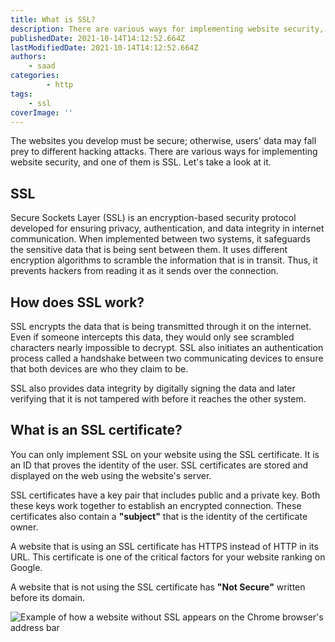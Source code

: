 ```yaml
---
title: What is SSL?
description: There are various ways for implementing website security, and one of them is SSL. Let's briefly look at SSL and how it works.
publishedDate: 2021-10-14T14:12:52.664Z
lastModifiedDate: 2021-10-14T14:12:52.664Z
authors:
    - saad
categories:
		- http
tags:
    - ssl
coverImage: ''
---
```


<Lead>
	The websites you develop must be secure; otherwise, users' data may fall
	prey to different hacking attacks. There are various ways for implementing
	website security, and one of them is SSL. Let's take a look at it.
</Lead>

## SSL

Secure Sockets Layer (SSL) is an encryption-based security protocol developed for ensuring privacy, authentication, and data integrity in internet communication. When implemented between two systems, it safeguards the sensitive data that is being sent between them. It uses different encryption algorithms to scramble the information that is in transit. Thus, it prevents hackers from reading it as it sends over the connection.

## How does SSL work?

SSL encrypts the data that is being transmitted through it on the internet. Even if someone intercepts this data, they would only see scrambled characters nearly impossible to decrypt. SSL also initiates an authentication process called a handshake between two communicating devices to ensure that both devices are who they claim to be.

SSL also provides data integrity by digitally signing the data and later verifying that it is not tampered with before it reaches the other system.

## What is an SSL certificate?

You can only implement SSL on your website using the SSL certificate. It is an ID that proves the identity of the user. SSL certificates are stored and displayed on the web using the website's server.

SSL certificates have a key pair that includes public and a private key. Both these keys work together to establish an encrypted connection. These certificates also contain a **"subject"** that is the identity of the certificate owner.

A website that is using an SSL certificate has HTTPS instead of HTTP in its URL. This certificate is one of the critical factors for your website ranking on Google.

A website that is not using the SSL certificate has **"Not Secure"** written before its domain.

![Example of how a website without SSL appears on the Chrome browser's address bar](https://raw.githubusercontent.com/RapidAPI/DevRel-Stack-Data/production/guides/posts/ssl/images/not-secure.png)
